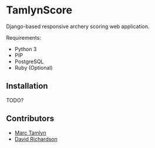 TamlynScore
===

Django-based responsive archery scoring web application.

Requirements:
* Python 3
* PIP
* PostgreSQL
* Ruby (Optional)

## Installation

TODO?

## Contributors
* [Marc Tamlyn](https://twitter.com/mjtamlyn)
* [David Richardson](https://twitter.com/tankski_dr)
